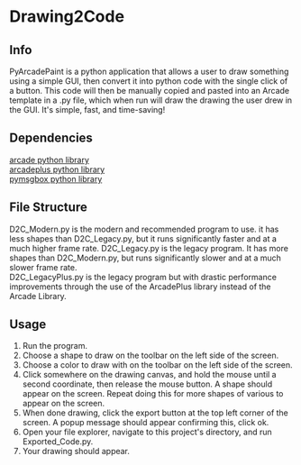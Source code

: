 # Drawing2Code

## Info
PyArcadePaint is a python application that allows a user to draw something using a simple GUI, then convert it into python code with the single click of a button. This code will then be manually copied and pasted into an Arcade template in a .py file, which when run will draw the drawing the user drew in the GUI. It's simple, fast, and time-saving!

## Dependencies
[arcade python library](http://arcade.academy/) <br/>
[arcadeplus python library](http://arcade.academy/) <br/>
[pymsgbox python library](https://pymsgbox.readthedocs.io/en/latest/basics.html) <br/>

## File Structure
D2C_Modern.py is the modern and recommended program to use. it has less shapes than D2C_Legacy.py, but it runs significantly faster and at a much higher frame rate.
D2C_Legacy.py is the legacy program. It has more shapes than D2C_Modern.py, but runs significantly slower and at a much slower frame rate.<br/>
D2C_LegacyPlus.py is the legacy program but with drastic performance improvements through the use of the ArcadePlus library instead of the Arcade Library.<br/>

## Usage
1. Run the program.<br/>
2. Choose a shape to draw on the toolbar on the left side of the screen. <br/>
3. Choose a color to draw with on the toolbar on the left side of the screen. <br/>
4. Click somewhere on the drawing canvas, and hold the mouse until a second coordinate, then release the mouse button. A shape should appear on the screen. Repeat doing this for more shapes of various to appear on the screen. <br/>
5. When done drawing, click the export button at the top left corner of the screen. A popup message should appear confirming this, click ok. <br/>
6. Open your file explorer, navigate to this project's directory, and run Exported_Code.py. <br/>
8. Your drawing should appear. <br/>
